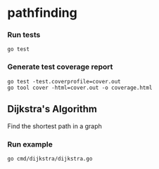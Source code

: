 # pathfinding

### Run tests

```
go test
```

### Generate test coverage report

```
go test -test.coverprofile=cover.out
go tool cover -html=cover.out -o coverage.html
```

## Dijkstra's Algorithm

Find the shortest path in a graph

### Run example

```
go cmd/dijkstra/dijkstra.go
```